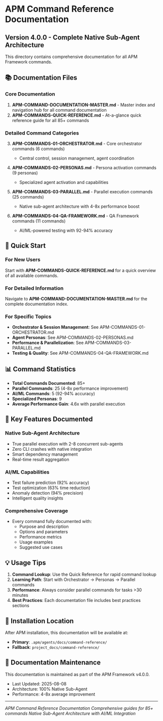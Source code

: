 # APM Command Reference Documentation
## Version 4.0.0 - Complete Native Sub-Agent Architecture

This directory contains comprehensive documentation for all APM Framework commands.

## 📚 Documentation Files

### Core Documentation
1. **APM-COMMAND-DOCUMENTATION-MASTER.md** - Master index and navigation hub for all command documentation
2. **APM-COMMANDS-QUICK-REFERENCE.md** - At-a-glance quick reference guide for all 85+ commands

### Detailed Command Categories
3. **APM-COMMANDS-01-ORCHESTRATOR.md** - Core orchestrator commands (6 commands)
   - Central control, session management, agent coordination
   
4. **APM-COMMANDS-02-PERSONAS.md** - Persona activation commands (9 personas)
   - Specialized agent activation and capabilities
   
5. **APM-COMMANDS-03-PARALLEL.md** - Parallel execution commands (25 commands)
   - Native sub-agent architecture with 4-8x performance boost
   
6. **APM-COMMANDS-04-QA-FRAMEWORK.md** - QA Framework commands (11 commands)
   - AI/ML-powered testing with 92-94% accuracy

## 🚀 Quick Start

### For New Users
Start with **APM-COMMANDS-QUICK-REFERENCE.md** for a quick overview of all available commands.

### For Detailed Information
Navigate to **APM-COMMAND-DOCUMENTATION-MASTER.md** for the complete documentation index.

### For Specific Topics
- **Orchestrator & Session Management**: See APM-COMMANDS-01-ORCHESTRATOR.md
- **Agent Personas**: See APM-COMMANDS-02-PERSONAS.md
- **Performance & Parallelization**: See APM-COMMANDS-03-PARALLEL.md
- **Testing & Quality**: See APM-COMMANDS-04-QA-FRAMEWORK.md

## 📊 Command Statistics

- **Total Commands Documented**: 85+
- **Parallel Commands**: 25 (4-8x performance improvement)
- **AI/ML Commands**: 5 (92-94% accuracy)
- **Specialized Personas**: 9
- **Average Performance Gain**: 4.6x with parallel execution

## 🎯 Key Features Documented

### Native Sub-Agent Architecture
- True parallel execution with 2-8 concurrent sub-agents
- Zero CLI crashes with native integration
- Smart dependency management
- Real-time result aggregation

### AI/ML Capabilities
- Test failure prediction (92% accuracy)
- Test optimization (63% time reduction)
- Anomaly detection (94% precision)
- Intelligent quality insights

### Comprehensive Coverage
- Every command fully documented with:
  - Purpose and description
  - Options and parameters
  - Performance metrics
  - Usage examples
  - Suggested use cases

## 💡 Usage Tips

1. **Command Lookup**: Use the Quick Reference for rapid command lookup
2. **Learning Path**: Start with Orchestrator → Personas → Parallel commands
3. **Performance**: Always consider parallel commands for tasks >30 minutes
4. **Best Practices**: Each documentation file includes best practices sections

## 🔗 Installation Location

After APM installation, this documentation will be available at:
- **Primary**: `.apm/agents/docs/command-reference/`
- **Fallback**: `project_docs/command-reference/`

## 📝 Documentation Maintenance

This documentation is maintained as part of the APM Framework v4.0.0.
- Last Updated: 2025-08-08
- Architecture: 100% Native Sub-Agent
- Performance: 4-8x average improvement

---

*APM Command Reference Documentation*
*Comprehensive guides for 85+ commands*
*Native Sub-Agent Architecture with AI/ML Integration*